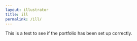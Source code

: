 ```yaml
---
layout: illustrator
title: ill
permalink: /ill/
---
```


This is a test to see if the portfolio has been set up correctly.
